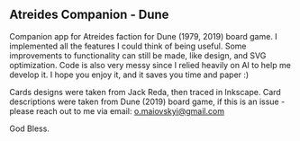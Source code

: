 <h2>Atreides Companion - Dune</h2>
Companion app for Atreides faction for Dune (1979, 2019) board game. I implemented all the features I could think of being useful. Some improvements to functionality can still be made, like design, and SVG optimization. Code is also very messy since I relied heavily on AI to help me develop it. I hope you enjoy it, and it saves you time and paper :) 

Cards designs were taken from Jack Reda, then traced in Inkscape. Card descriptions were taken from Dune (2019) board game, if this is an issue - please reach out to me via email: o.maiovskyi@gmail.com

God Bless.
